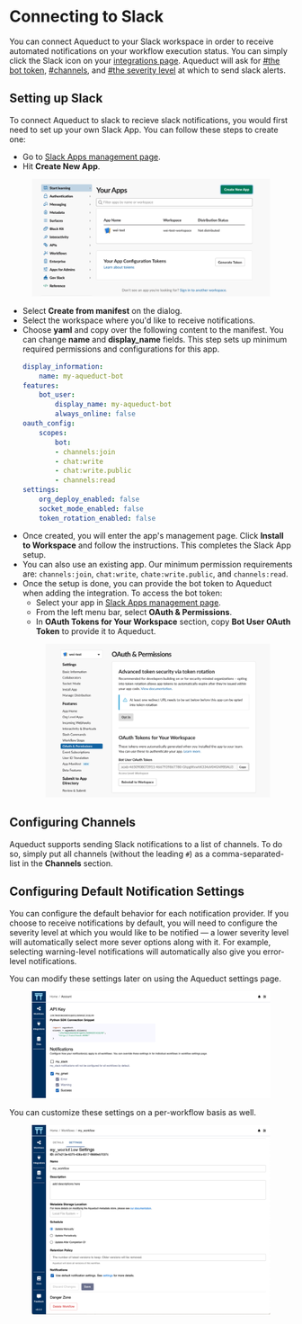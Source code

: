 # Connecting to Slack

You can connect Aqueduct to your Slack workspace in order to receive automated notifications on your workflow execution status. You can simply click the Slack icon on your [integrations page](../integrations/adding-an-integration/README.md). Aqueduct will ask for [#the bot token](connecting-to-slack#setting-up-slack), [#channels](connecting-to-slack#configuring-channels), and [#the severity level](connecting-to-slack#configuring-default-notification-settings) at which to send slack alerts.

## Setting up Slack
To connect Aqueduct to slack to recieve slack notifications, you would first need to set up your own Slack App. You can follow these steps to create one:
* Go to [Slack Apps management page](https://api.slack.com/apps).
* Hit **Create New App**.
<figure><img src="../.gitbook/assets/connecting_slack_create_app.png" alt=""><figcaption></figcaption></figure>

* Select **Create from manifest** on the dialog.
* Select the workspace where you'd like to receive notifications.
* Choose **yaml** and copy over the following content to the manifest. You can change **name** and **display_name** fields. This step sets up minimum required permissions and configurations for this app.
    ```yaml 
    display_information:
        name: my-aqueduct-bot
    features:
        bot_user:
            display_name: my-aqueduct-bot
            always_online: false
    oauth_config:
        scopes:
            bot:
            - channels:join
            - chat:write
            - chat:write.public
            - channels:read
    settings:
        org_deploy_enabled: false
        socket_mode_enabled: false
        token_rotation_enabled: false
    ```
* Once created, you will enter the app's management page. Click **Install to Workspace** and follow the instructions. This completes the Slack App setup.
* You can also use an existing app. Our minimum permission requirements are: `channels:join`, `chat:write`, `chate:write.public`, and `channels:read`.
* Once the setup is done, you can provide the bot token to Aqueduct when adding the integration. To access the bot token:
    * Select your app in [Slack Apps management page](https://api.slack.com/apps).
    * From the left menu bar, select **OAuth & Permissions**.
    * In **OAuth Tokens for Your Workspace** section, copy **Bot User OAuth Token** to provide it to Aqueduct.
    <figure><img src="../.gitbook/assets/connecting_slack_find_token.png" alt=""><figcaption></figcaption></figure>
## Configuring Channels
Aqueduct supports sending Slack notifications to a list of channels. To do so, simply put all channels (without the leading `#`) as a comma-separated-list in the **Channels** section.

## Configuring Default Notification Settings
You can configure the default behavior for each notification provider. If you choose to receive notifications by default, you will need to configure the severity level at which you would like to be notified — a lower severity level will automatically select more sever options along with it. For example, selecting warning-level notifications will automatically also give you error-level notifications.

You can modify these settings later on using the Aqueduct settings page.
<figure><img src="../.gitbook/assets/notification_account.png" alt=""><figcaption></figcaption></figure>

You can customize these settings on a per-workflow basis as well.
<figure><img src="../.gitbook/assets/notification_workflow.png" alt=""><figcaption></figcaption></figure>